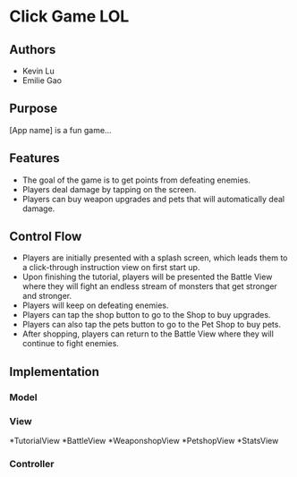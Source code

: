 # Click Game LOL

## Authors
* Kevin Lu
* Emilie Gao

## Purpose
[App name] is a fun game...

## Features
* The goal of the game is to get points from defeating enemies.
* Players deal damage by tapping on the screen.
* Players can buy weapon upgrades and pets that will automatically deal damage.

## Control Flow
* Players are initially presented with a splash screen, which leads them to a click-through instruction view on first start up.
* Upon finishing the tutorial, players will be presented the Battle View where they will fight an endless stream of monsters that get stronger and stronger.
* Players will keep on defeating enemies.
* Players can tap the shop button to go to the Shop to buy upgrades.
* Players can also tap the pets button to go to the Pet Shop to buy pets.
* After shopping, players can return to the Battle View where they will continue to fight enemies.

## Implementation

### Model

### View
*TutorialView
*BattleView
*WeaponshopView
*PetshopView
*StatsView

### Controller

